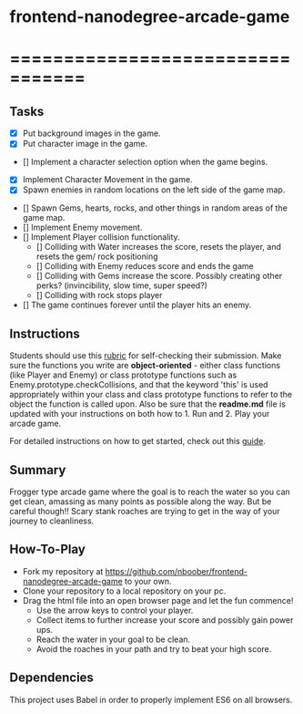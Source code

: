 # frontend-nanodegree-arcade-game
# =================================

## Tasks

- [x] Put background images in the game.
- [x] Put character image in the game.
- [] Implement a character selection option when the game begins.
- [x] Implement Character Movement in the game.
- [x] Spawn enemies in random locations on the left side of the game map.
- [] Spawn Gems, hearts, rocks, and other things in random areas of the game map.
- [] Implement Enemy movement.
- [] Implement Player collision functionality.
    - [] Colliding with Water increases the score, resets the player, and resets the gem/ rock positioning
    - [] Colliding with Enemy reduces score and ends the game
    - [] Colliding with Gems increase the score. Possibly creating other perks? (invincibility, slow time, super speed?)
    - [] Colliding with rock stops player
- [] The game continues forever until the player hits an enemy.

## Instructions

Students should use this [rubric](https://review.udacity.com/#!/projects/2696458597/rubric) for self-checking their submission. Make sure the functions you write are **object-oriented** - either class functions (like Player and Enemy) or class prototype functions such as Enemy.prototype.checkCollisions, and that the keyword 'this' is used appropriately within your class and class prototype functions to refer to the object the function is called upon. Also be sure that the **readme.md** file is updated with your instructions on both how to 1. Run and 2. Play your arcade game.

For detailed instructions on how to get started, check out this [guide](https://docs.google.com/document/d/1v01aScPjSWCCWQLIpFqvg3-vXLH2e8_SZQKC8jNO0Dc/pub?embedded=true).

## Summary

Frogger type arcade game where the goal is to reach the water so you can get clean, amassing as many points as possible along the way. But be careful though!! Scary stank roaches are trying to get in the way of your journey to cleanliness.

## How-To-Play

- Fork my repository at https://github.com/nboober/frontend-nanodegree-arcade-game to your own.
- Clone your repository to a local repository on your pc.
- Drag the html file into an open browser page and let the fun commence!
    - Use the arrow keys to control your player.
    - Collect items to further increase your score and possibly gain power ups.
    - Reach the water in your goal to be clean.
    - Avoid the roaches in your path and try to beat your high score.

## Dependencies

This project uses Babel in order to properly implement ES6 on all browsers.
